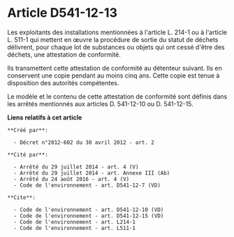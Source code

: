 # Article D541-12-13

Les exploitants des installations mentionnées à l'article L. 214-1 ou à l'article L. 511-1 qui mettent en œuvre la procédure
de sortie du statut de déchets délivrent, pour chaque lot de substances ou objets qui ont cessé d'être des déchets, une
attestation de conformité. 

Ils transmettent cette attestation de conformité au détenteur suivant. Ils en conservent une copie pendant au moins cinq ans.
Cette copie est tenue à disposition des autorités compétentes. 

Le modèle et le contenu de cette attestation de conformité sont définis dans les arrêtés mentionnés aux articles D. 541-12-10
ou D. 541-12-15.

**Liens relatifs à cet article**

	**Créé par**:

	  - Décret n°2012-602 du 30 avril 2012 - art. 2

	**Cité par**:

	  - Arrêté du 29 juillet 2014 - art. 4 (V)
	  - Arrêté du 29 juillet 2014 - art. Annexe III (Ab)
	  - Arrêté du 24 août 2016 - art. 4 (V)
	  - Code de l'environnement - art. D541-12-7 (VD)

	**Cite**:

	  - Code de l'environnement - art. D541-12-10 (VD)
	  - Code de l'environnement - art. D541-12-15 (VD)
	  - Code de l'environnement - art. L214-1
	  - Code de l'environnement - art. L511-1
